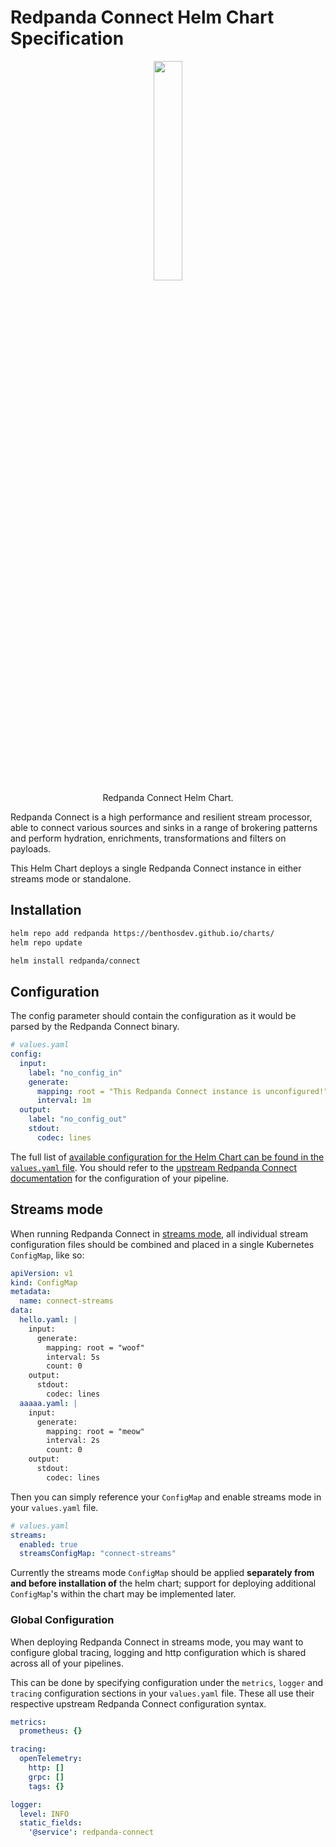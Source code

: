 # Redpanda Connect Helm Chart Specification
<p align="center" style="text-align: center">
    <img src="./assets/blob.png" width="30%"><br/>
    Redpanda Connect Helm Chart. <br/>
</p>

Redpanda Connect is a high performance and resilient stream processor, able to connect various sources and sinks in a range of brokering patterns and perform hydration, enrichments, transformations and filters on payloads.

This Helm Chart deploys a single Redpanda Connect instance in either streams mode or standalone.

## Installation
```bash
helm repo add redpanda https://benthosdev.github.io/charts/
helm repo update

helm install redpanda/connect
```

## Configuration

The config parameter should contain the configuration as it would be parsed by the Redpanda Connect binary.
```yaml
# values.yaml
config:
  input:
    label: "no_config_in"
    generate:
      mapping: root = "This Redpanda Connect instance is unconfigured!"
      interval: 1m
  output:
    label: "no_config_out"
    stdout:
      codec: lines
```

The full list of [available configuration for the Helm Chart can be found in the `values.yaml` file](./values.yaml). You should refer to the [upstream Redpanda Connect documentation](https://docs.redpanda.com/redpanda-connect/configuration/about/) for the configuration of your pipeline.

## Streams mode

When running Redpanda Connect in [streams mode](https://docs.redpanda.com/redpanda-connect/guides/streams_mode/about/), all individual stream configuration files should be combined and placed in a single Kubernetes `ConfigMap`, like so:

```yaml
apiVersion: v1
kind: ConfigMap
metadata:
  name: connect-streams
data:
  hello.yaml: |
    input:
      generate:
        mapping: root = "woof"
        interval: 5s
        count: 0
    output:
      stdout:
        codec: lines
  aaaaa.yaml: |
    input:
      generate:
        mapping: root = "meow"
        interval: 2s
        count: 0
    output:
      stdout:
        codec: lines
```

Then you can simply reference your `ConfigMap` and enable streams mode in your `values.yaml` file.
```yaml
# values.yaml
streams:
  enabled: true
  streamsConfigMap: "connect-streams"
```

Currently the streams mode `ConfigMap` should be applied **separately from and before installation of** the helm chart; support for deploying additional `ConfigMap`'s within the chart may be implemented later.

### Global Configuration

When deploying Redpanda Connect in streams mode, you may want to configure global tracing, logging and http configuration which is shared across all of your pipelines.

This can be done by specifying configuration under the `metrics`, `logger` and `tracing` configuration sections in your `values.yaml` file. These all use their respective upstream Redpanda Connect configuration syntax.

```yaml
metrics:
  prometheus: {}

tracing:
  openTelemetry:
    http: []
    grpc: []
    tags: {}

logger:
  level: INFO
  static_fields:
    '@service': redpanda-connect
```
